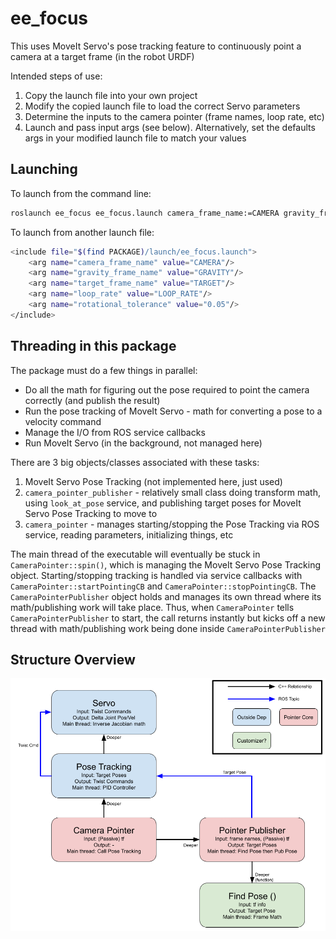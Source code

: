 # ee_focus

This uses MoveIt Servo's pose tracking feature to continuously point a camera at a target frame (in the robot URDF)

Intended steps of use:
  1) Copy the launch file into your own project
  2) Modify the copied launch file to load the correct Servo parameters
  3) Determine the inputs to the camera pointer (frame names, loop rate, etc)
  4) Launch and pass input args (see below). Alternatively, set the defaults args in your modified launch file to match your values


## Launching
To launch from the command line:
```sh
roslaunch ee_focus ee_focus.launch camera_frame_name:=CAMERA gravity_frame_name:=GRAVITY target_frame_name:=TARGET loop_rate:=LOOP_RATE
```

To launch from another launch file:
```sh
<include file="$(find PACKAGE)/launch/ee_focus.launch">
    <arg name="camera_frame_name" value="CAMERA"/>
    <arg name="gravity_frame_name" value="GRAVITY"/>
    <arg name="target_frame_name" value="TARGET"/>
    <arg name="loop_rate" value="LOOP_RATE"/>
    <arg name="rotational_tolerance" value="0.05"/>
</include>
```

## Threading in this package
The package must do a few things in parallel:
  - Do all the math for figuring out the pose required to point the camera correctly (and publish the result)
  - Run the pose tracking of MoveIt Servo - math for converting a pose to a velocity command
  - Manage the I/O from ROS service callbacks
  - Run MoveIt Servo (in the background, not managed here)

There are 3 big objects/classes associated with these tasks:
  1) MoveIt Servo Pose Tracking (not implemented here, just used)
  2) `camera_pointer_publisher` - relatively small class doing transform math, using `look_at_pose` service, and publishing target poses for MoveIt Servo Pose Tracking to move to
  3) `camera_pointer` - manages starting/stopping the Pose Tracking via ROS service, reading parameters, initializing things, etc

The main thread of the executable will eventually be stuck in `CameraPointer::spin()`, which is managing the MoveIt Servo Pose Tracking object. Starting/stopping tracking is handled via service callbacks with `CameraPointer::startPointingCB` and `CameraPointer::stopPointingCB`. The `CameraPointerPublisher` object holds and manages its own thread where its math/publishing work will take place. Thus, when `CameraPointer` tells `CameraPointerPublisher` to start, the call returns instantly but kicks off a new thread with math/publishing work being done inside `CameraPointerPublisher`

## Structure Overview

![Alt Text](EE_Focus.png)
